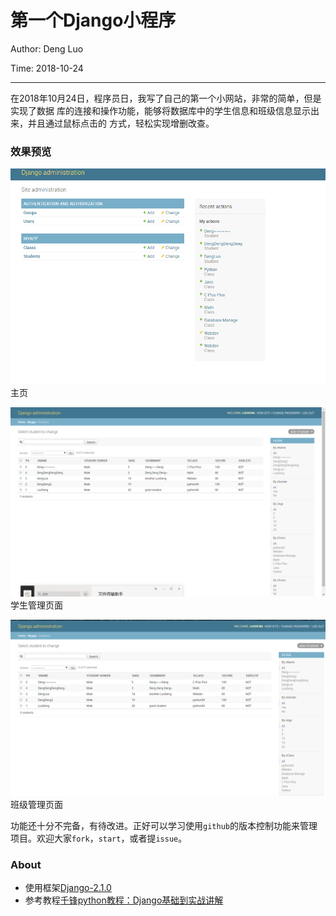 # 第一个Django小程序
Author: Deng Luo

Time: 2018-10-24

----

在2018年10月24日，程序员日，我写了自己的第一个小网站，非常的简单，但是实现了数据
库的连接和操作功能，能够将数据库中的学生信息和班级信息显示出来，并且通过鼠标点击的
方式，轻松实现增删改查。

### 效果预览

![主页](https://github.com/RonDen/2018--Hadoop-/blob/master/Django1/images/img1.png)
主页

![学生管理页面](https://github.com/RonDen/2018--Hadoop-/blob/master/Django1/images/img2.png)
学生管理页面


![班级管理页面](https://github.com/RonDen/2018--Hadoop-/blob/master/Django1/images/img3.png)
班级管理页面

功能还十分不完备，有待改进。正好可以学习使用`github`的版本控制功能来管理项目。欢迎大家`fork`，`start`，或者提`issue`。


### About

- 使用框架[Django-2.1.0](https://www.djangoproject.com/)
- 参考教程[千锋python教程：Django基础到实战讲解](https://www.bilibili.com/video/av17879644)

